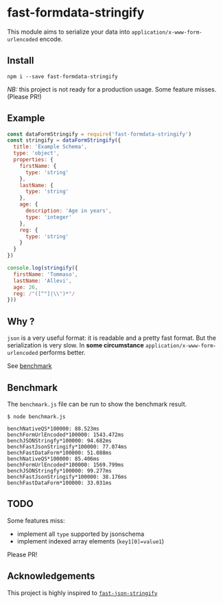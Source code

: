 # fast-formdata-stringify

This module aims to serialize your data into `application/x-www-form-urlencoded` encode.

## Install

```
npm i --save fast-formdata-stringify
```

*NB:* this project is not ready for a production usage. Some feature misses. (Please PR!)

<a name="example"></a>
## Example

```js
const dataFormStringify = require('fast-formdata-stringify')
const stringify = dataFormStringify({
  title: 'Example Schema',
  type: 'object',
  properties: {
    firstName: {
      type: 'string'
    },
    lastName: {
      type: 'string'
    },
    age: {
      description: 'Age in years',
      type: 'integer'
    },
    reg: {
      type: 'string'
    }
  }
})

console.log(stringify({
  firstName: 'Tommaso',
  lastName: 'Allevi',
  age: 26,
  reg: /"([^"]|\\")*"/
}))
```

## Why ?

`json` is a very useful format: it is readable and a pretty fast format.
But the serialization is very slow. In **some circumstance** `application/x-www-form-urlencoded`
performs better.

See [benchmark](#benchmark)

<a name="benchmark"></a>
## Benchmark

The `benchmark.js` file can be run to show the benchmark result.

```
$ node benchmark.js

benchNativeQS*100000: 88.523ms
benchFormUrlEncoded*100000: 1543.472ms
benchJSONStringfy*100000: 94.682ms
benchFastJsonStringify*100000: 77.074ms
benchFastDataForm*100000: 51.088ms
benchNativeQS*100000: 85.406ms
benchFormUrlEncoded*100000: 1569.799ms
benchJSONStringfy*100000: 99.277ms
benchFastJsonStringify*100000: 38.176ms
benchFastDataForm*100000: 33.031ms
```

## TODO

Some features miss:
- implement all `type` supported by jsonschema
- implement indexed array elements (`key1[0]=value1`)

Please PR!

<a name="acknowledgements"></a>
## Acknowledgements

This project is highly inspired to [`fast-json-stringify`](https://github.com/fastify/fast-json-stringify)
